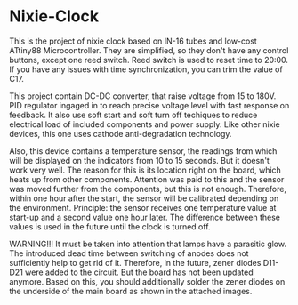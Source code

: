 # Nixie-Clock
This is the project of nixie clock based on IN-16 tubes and low-cost ATtiny88 Microcontroller. They are simplified, so they don't have any control buttons, except one reed switch. Reed switch is used to reset time to 20:00.
If you have any issues with time synchronization, you can trim the value of C17.

This project contain DC-DC converter, that raise voltage from 15 to 180V. PID regulator ingaged in to reach precise voltage level with fast response on feedback. It also use soft start and soft turn off techiques to reduce electrical load of included components and power supply.
Like other nixie devices, this one uses cathode anti-degradation technology.

Also, this device contains a temperature sensor, the readings from which will be displayed on the indicators from 10 to 15 seconds. But it doesn't work very well. The reason for this is its location right on the board, which heats up from other components. Attention was paid to this and the sensor was moved further from the components, but this is not enough. Therefore, within one hour after the start, the sensor will be calibrated depending on the environment.
Principle: the sensor receives one temperature value at start-up and a second value one hour later. The difference between these values is used in the future until the clock is turned off.

WARNING!!!
It must be taken into attention that lamps have a parasitic glow. The introduced dead time between switching of anodes does not sufficiently help to get rid of it. Therefore, in the future, zener diodes D11-D21 were added to the circuit. But the board has not been updated anymore. Based on this, you should additionally solder the zener diodes on the underside of the main board as shown in the attached images.
